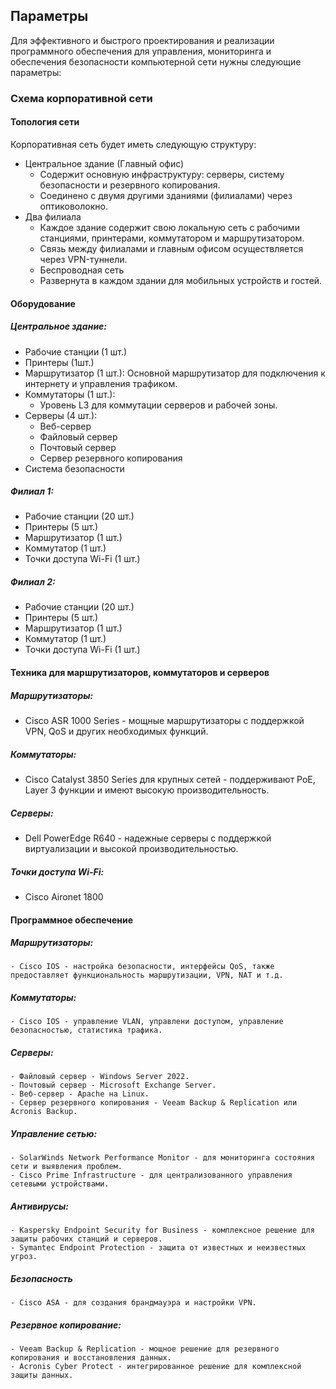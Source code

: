 ## Параметры
Для эффективного и быстрого проектирования и реализации программного обеспечения для управления, мониторинга и обеспечения безопасности компьютерной сети нужны следующие параметры:

### Схема корпоративной сети

#### Топология сети

Корпоративная сеть будет иметь следующую структуру:
- Центральное здание (Главный офис)
    - Содержит основную инфраструктуру: серверы, систему безопасности и резервного копирования.
    - Соединено с двумя другими зданиями (филиалами) через оптиковолокно.
- Два филиала
    - Каждое здание содержит свою локальную сеть с рабочими станциями, принтерами, коммутатором и маршрутизатором.
    - Связь между филиалами и главным офисом осуществляется через VPN-туннели.
    - Беспроводная сеть
    - Развернута в каждом здании для мобильных устройств и гостей.


#### Оборудование

##### Центральное здание:
- Рабочие станции (1 шт.)
- Принтеры (1шт.)
- Маршрутизатор (1 шт.): Основной маршрутизатор для подключения к интернету и управления трафиком.
- Коммутаторы (1 шт.):
    - Уровень L3 для коммутации серверов и рабочей зоны.
- Серверы (4 шт.):
    - Веб-сервер
    - Файловый сервер
    - Почтовый сервер
    - Сервер резервного копирования
- Система безопасности

##### Филиал 1:
- Рабочие станции (20 шт.)
- Принтеры (5 шт.)
- Маршрутизатор (1 шт.)
- Коммутатор (1 шт.)
- Точки доступа Wi-Fi (1 шт.)

##### Филиал 2:
- Рабочие станции (20 шт.)
- Принтеры (5 шт.)
- Маршрутизатор (1 шт.)
- Коммутатор (1 шт.)
- Точки доступа Wi-Fi (1 шт.)


#### Техника для маршрутизаторов, коммутаторов и серверов

##### Маршрутизаторы:
- Cisco ASR 1000 Series - мощные маршрутизаторы с поддержкой VPN, QoS и других необходимых функций.

##### Коммутаторы:
- Cisco Catalyst 3850 Series для крупных сетей - поддерживают PoE, Layer 3 функции и имеют высокую производительность.

##### Серверы:
- Dell PowerEdge R640 - надежные серверы с поддержкой виртуализации и высокой производительностью.

##### Точки доступа Wi-Fi:
- Cisco Aironet 1800


#### Программное обеспечение

##### Маршрутизаторы:
    - Cisco IOS - настройка безопасности, интерфейсы QoS, также предоставляет функциональность маршрутизации, VPN, NAT и т.д.
 
##### Коммутаторы:
    - Cisco IOS - управление VLAN, управлени доступом, управление безопасностью, статистика трафика.

##### Серверы:
    - Файловый сервер - Windows Server 2022.
    - Почтовый сервер - Microsoft Exchange Server.
    - Веб-сервер - Apache на Linux.
    - Сервер резервного копирования - Veeam Backup & Replication или Acronis Backup.

##### Управление сетью:
    - SolarWinds Network Performance Monitor - для мониторинга состояния сети и выявления проблем.
    - Cisco Prime Infrastructure - для централизованного управления сетевыми устройствами.

##### Антивирусы:
    - Kaspersky Endpoint Security for Business - комплексное решение для защиты рабочих станций и серверов.
    - Symantec Endpoint Protection - защита от известных и неизвестных угроз.

##### Безопасность
    - Cisco ASA - для создания брандмауэра и настройки VPN.

##### Резервное копирование:
    - Veeam Backup & Replication - мощное решение для резервного копирования и восстановления данных.
    - Acronis Cyber Protect - интегрированное решение для комплексной защиты данных.



